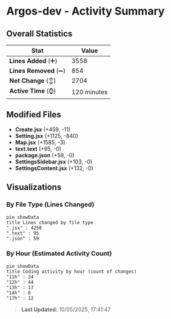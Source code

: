 # Argos-dev - Activity Summary 

## Overall Statistics

| Stat                   | Value                                                             |
| ---------------------- | ----------------------------------------------------------------- |
| **Lines Added** (➕)   | 3558                                          |
| **Lines Removed** (➖) | 854                                        |
| **Net Change** (↕)    | 2704                |
| **Active Time** (⌚)   | 120 minutes |


## Modified Files
- **Create.jsx** (+459, -11)
- **Setting.jsx** (+1125, -840)
- **Map.jsx** (+1585, -3)
- **text.text** (+95, -0)
- **package.json** (+59, -0)
- **SettingsSidebar.jsx** (+103, -0)
- **SettingsContent.jsx** (+132, -0)

## Visualizations

### By File Type (Lines Changed)

```mermaid
pie showData
title Lines changed by file type
".jsx" : 4258
".text" : 95
".json" : 59
```

### By Hour (Estimated Activity Count)

```mermaid
pie showData
title Coding activity by hour (count of changes)
"11h" : 24
"12h" : 44
"13h" : 17
"14h" : 6
"17h" : 12
```


> **Last Updated:** 10/05/2025, 17:41:47